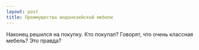 ```yaml
---
layout: post 
title: Преимущества индонезийской мебели 
--- 
```

Наконец решился на покупку. Кто покупал? Говорят, что очень классная мебель? Это правда?

